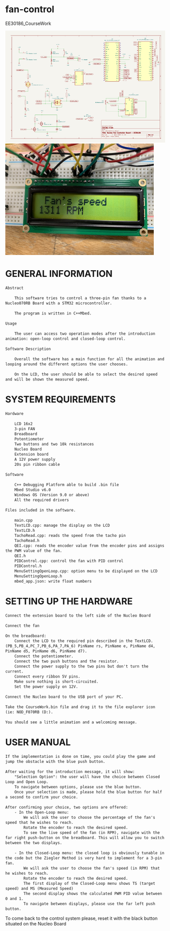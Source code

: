 # fan-control
EE30186_CourseWork

<!-- Add a picture -->
![HOME](designdocboardcircuit.png)
![HOME](lcdboard.png)

# GENERAL INFORMATION

	Abstract

		This software tries to control a three-pin fan thanks to a Nucleo070RB Board with a STM32 microcontroller.

		The program is written in C++Mbed.

	Usage

		The user can access two operation modes after the introduction animation: open-loop control and closed-loop control.

	Software Description

		Overall the software has a main function for all the animation and looping around the different options the user chooses.
		
		On the LCD, the user should be able to select the desired speed and will be shown the measured speed.

# SYSTEM REQUIREMENTS

	Hardware

		LCD 16x2
		3-pin FAN
		Breadboard
		Potentiometer
		Two buttons and two 10k resistances
		Nucleo Board
		Extension board
		A 12V power supply
		20s pin ribbon cable
	
	Software

		C++ Debugging Platform able to build .bin file
		Mbed Studio v6.0
		Windows OS (Version 9.0 or above)
		All the required drivers
	
	Files included in the software.

		main.cpp
		TextLCD.cpp: manage the display on the LCD
		TextLCD.h
		TachoRead.cpp: reads the speed from the tacho pin
		TachoRead.h
		QEI.cpp: reads the encoder value from the encoder pins and assigns the PWM value of the fan.
		QEI.h
		PIDControl.cpp: control the fan with PID control
		PIDControl.h
		MenuSettingOpenLoop.cpp: option menu to be displayed on the LCD
		MenuSettingOpenLoop.h
		mbed_app.json: write float numbers

# SETTING UP THE HARDWARE

	Connect the extension board to the left side of the Nucleo Board

	Connect the fan

	On the breadboard:
		Connect the LCD to the required pin described in the TextLCD. (PB_5,PB_4,PC_7,PB_6,PA_7,PA_6) PinName rs, PinName e, PinName d4, PinName d5, PinName d6, PinName d7).
		Connect the potentiometer.
		Connect the two push buttons and the resistor.
		Connect the power supply to the two pins but don't turn the current.
		Connect every ribbon 5V pins.
		Make sure nothing is short-circuited.
		Set the power supply on 12V.

	Connect the Nucleo board to the USB port of your PC.

	Take the CourseWork.bin file and drag it to the file explorer icon (ie: NOD_F070RB (D:).

	You should see a little animation and a welcoming message.

# USER MANUAL

	If the implementation is done on time, you could play the game and jump the obstacle with the blue push button.

	After waiting for the introduction message, it will show:
		"Selection Option": the user will have the choice between Closed Loop and Open Loop.
		To navigate between options, please use the blue button.
		Once your selection is made, please hold the blue button for half a second to confirm your choice.

	After confirming your choice, two options are offered: 
		- In the Open-Loop menu:
			We will ask the user to choose the percentage of the fan's speed that he wishes to reach.
			Rotate the encoder to reach the desired speed.
			To see the live speed of the fan (in RPM), navigate with the far right push-button on the breadboard. This will allow you to switch between the two displays. 
		
		- In the Closed-Loop menu: the closed loop is obviously tunable in the code but the Ziegler Method is very hard to implement for a 3-pin fan.
			We will ask the user to choose the fan's speed (in RPM) that he wishes to reach.
			Rotate the encoder to reach the desired speed.
			The first display of the Closed-Loop menu shows TS (target speed) and MS (Measured Speed)
			The second display shows the calculated PWM PID value between 0 and 1.
			To navigate between displays, please use the far left push button.

To come back to the control system please, reset it with the black button situated on the Nucleo Board
